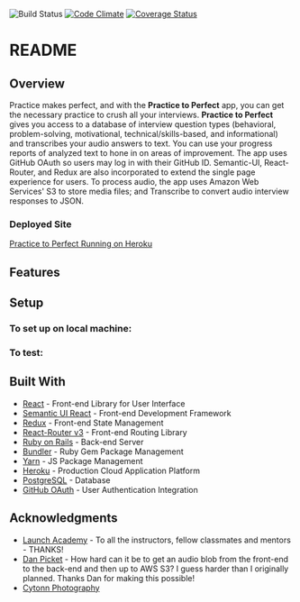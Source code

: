 ![Build Status](https://app.codeship.com/projects/f7e148d0-2d71-0136-88d1-0242933abef3/status?branch=master)
[![Code Climate](https://codeclimate.com/github/ndouglasma/practice-to-perfect/badges/gpa.svg)](https://codeclimate.com/github/ndouglasma/practice-to-perfect)
[![Coverage Status](https://coveralls.io/repos/github/ndouglasma/practice-to-perfect/badge.svg?branch=master)](https://coveralls.io/github/ndouglasma/practice-to-perfect?branch=master)

# README


## Overview

Practice makes perfect, and with the **Practice to Perfect** app, you can get the necessary practice to crush all your interviews.  **Practice to Perfect** gives you access to a database of interview question types (behavioral, problem-solving, motivational, technical/skills-based, and informational) and transcribes your audio answers to text.  You can use your progress reports of analyzed text to hone in on areas of improvement.  The app uses GitHub OAuth so users may log in with their GitHub ID.  Semantic-UI, React-Router, and Redux are also incorporated to extend the single page experience for users.  To process audio, the app uses Amazon Web Services' S3 to store media files; and Transcribe to convert audio interview responses to JSON.


### Deployed Site

[Practice to Perfect Running on Heroku](https://practice-to-perfect.herokuapp.com/)


## Features


## Setup

### To set up on local machine:


### To test:


## Built With

- [React](https://reactjs.org/) - Front-end Library for User Interface
- [Semantic UI React](https://react.semantic-ui.com) - Front-end Development Framework
- [Redux](https://redux.js.org/) - Front-end State Management
- [React-Router v3](https://github.com/ReactTraining/react-router/tree/v3/docs) - Front-end Routing Library
- [Ruby on Rails](https://rubyonrails.org/)  - Back-end Server
- [Bundler](https://bundler.io/) - Ruby Gem Package Management
- [Yarn](https://yarnpkg.com/en/) - JS Package Management
- [Heroku](https://www.heroku.com/) - Production Cloud Application Platform
- [PostgreSQL](https://www.postgresql.org) - Database
- [GitHub OAuth](https://developer.github.com/apps/building-oauth-apps/) - User Authentication Integration


## Acknowledgments
- [Launch Academy](https://www.launchacademy.com/) - To all the instructors, fellow classmates and mentors - THANKS!
- [Dan Picket](https://github.com/dpickett) - How hard can it be to get an audio blob from the front-end to the back-end and then up to AWS S3?  I guess harder than I originally planned.  Thanks Dan for making this possible!
- [Cytonn Photography](https://unsplash.com/@cytonn_photography?utm_medium=referral&amp;utm_campaign=photographer-credit&amp;utm_content=creditBadge)
